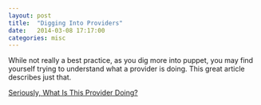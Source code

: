 ```yaml
---
layout: post
title:  "Digging Into Providers"
date:   2014-03-08 17:17:00
categories: misc
---
```


While not really a best practice, as you dig more into puppet, you may find yourself trying to understand what a provider is doing. This great article describes just that.

[Seriously, What Is This Provider Doing?](http://garylarizza.com/blog/2013/12/15/seriously-what-is-this-provider-doing/)
